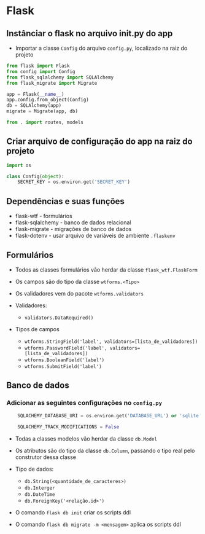 # Flask

## Instânciar o flask no arquivo __init__.py do app

* Importar a classe `Config` do arquivo `config.py`, localizado na raiz do projeto

```python
from flask import Flask
from config import Config
from flask_sqlalchemy import SQLAlchemy
from flask_migrate import Migrate

app = Flask(__name__)
app.config.from_object(Config)
db = SQLAlchemy(app)
migrate = Migrate(app, db)

from . import routes, models
```

## Criar arquivo de configuração do app na raiz do projeto

```python
import os

class Config(object):
    SECRET_KEY = os.environ.get('SECRET_KEY')
```

## Dependências e suas funções

* flask-wtf - formulários
* flask-sqlalchemy - banco de dados relacional
* flask-migrate - migrações de banco de dados
* flask-dotenv - usar arquivo de variáveis de ambiente `.flaskenv`


## Formulários

* Todos as classes formulários vão herdar da classe `flask_wtf.FlaskForm`

* Os campos são do tipo da classe `wtforms.<Tipo>`

* Os validadores vem do pacote `wtforms.validators`

* Validadores:

    * `validators.DataRequired()`

* Tipos de campos

    * `wtforms.StringField('label', validators=[lista_de_validadores])`
    * `wtforms.PasswordField('label', validators=[lista_de_validadores])`
    * `wtforms.BooleanField('label')`
    * `wtforms.SubmitField('label')`

## Banco de dados

### Adicionar as seguintes configurações no `config.py`

```python
    SQLACHEMY_DATABASE_URI = os.environ.get('DATABASE_URL') or 'sqlite:///' + os.path.join(BASEDIR, 'app.db')
        
    SQLACHEMY_TRACK_MODIFICATIONS = False
```

* Todas a classes modelos vão herdar da classe `db.Model`

* Os atributos são do tipo da classe `db.Column`, passando o tipo real pelo construtor dessa classe

* Tipo de dados:

    * `db.String(<quantidade_de_caracteres>)`
    * `db.Interger`
    * `db.DateTime`
    * `db.ForeignKey('<relação.id>')`

* O comando `flask db init` criar os scripts ddl

* O comando `flask db migrate -m <mensagem>` aplica os scripts ddl
